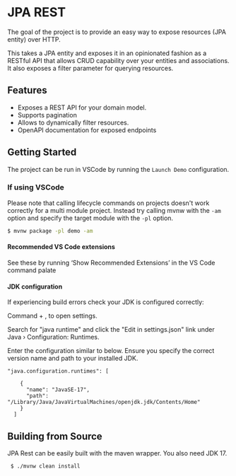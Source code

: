 # JPA REST

The goal of the project is to provide an easy way to expose resources (JPA entity) over HTTP.

This takes a JPA entity and exposes it in an opinionated fashion as a RESTful API that allows CRUD capability over your entities and
associations. It also exposes a filter parameter for querying resources.

## Features

- Exposes a REST API for your domain model.
- Supports pagination
- Allows to dynamically filter resources.
- OpenAPI documentation for exposed endpoints

## Getting Started

The project can be run in VSCode by running the `Launch Demo` configuration.

### If using VSCode

Please note that calling lifecycle commands on projects doesn't work correctly for a multi module project.
Instead try calling mvnw with the `-am` option and specify the target module with the `-pl` option.

```bash
$ mvnw package -pl demo -am
```

#### Recommended VS Code extensions

See these by running ‘Show Recommended Extensions’ in the VS Code command palate

#### JDK configuration

If experiencing build errors check your JDK is configured correctly:

Command + , to open settings.

Search for "java runtime" and click the "Edit in settings.json" link under Java › Configuration: Runtimes.

Enter the configuration similar to below. Ensure you specify the correct version name and path to your installed JDK.

```
"java.configuration.runtimes": [

    {
      "name": "JavaSE-17",
      "path": "/Library/Java/JavaVirtualMachines/openjdk.jdk/Contents/Home"
    }
  ]
```

## Building from Source

JPA Rest can be easily built with the maven wrapper.
You also need JDK 17.

```bash
 $ ./mvnw clean install
```

